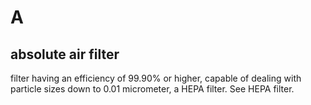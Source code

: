 # A

## absolute air filter

filter having an efficiency of 99.90% or higher, capable of dealing with particle sizes down to 0.01 micrometer, a HEPA filter. See HEPA filter.

